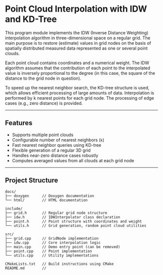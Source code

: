 # Point Cloud Interpolation with IDW and KD-Tree

This program module implements the IDW (Inverse Distance Weighting) interpolation algorithm in three-dimensional space on a regular grid. The main purpose is to restore (estimate) values in grid nodes on the basis of spatially distributed measured data represented as one or several point clouds.

Each point cloud contains coordinates and a numerical weight. The IDW algorithm assumes that the contribution of each point to the interpolated value is inversely proportional to the degree (in this case, the square of the distance to the grid node in question).

To speed up the nearest neighbor search, the KD-tree structure is used, which allows efficient processing of large amounts of data. Interpolation is performed by k nearest points for each grid node. The processing of edge cases (e.g., zero distance) is provided.

---

## Features

- Supports multiple point clouds
- Configurable number of nearest neighbors (`k`)
- Fast nearest neighbor queries using KD-tree
- Flexible generation of a regular 3D grid
- Handles near-zero distance cases robustly
- Computes averaged values from all clouds at each grid node

---

## Project Structure

```text
docs/
├── doxygen      // Doxygen documentation
└── html/        // HTML documentation

include/
├── grid.h       // Regular grid node structure
├── idw.h        // IDWInterpolator class declaration
├── point.h      // Point structure with coordinates and weight
└── utils.h      // Grid generation, random point cloud utilities

src/
├── grid.cpp     // GridNode implementation
├── idw.cpp      // Core interpolation logic
├── main.cpp     // Demo entry point (can be removed)
├── point.cpp    // Point implementation
└── utils.cpp    // Utility implementations

CMakeLists.txt   // Build instructions using CMake
README.md        //
